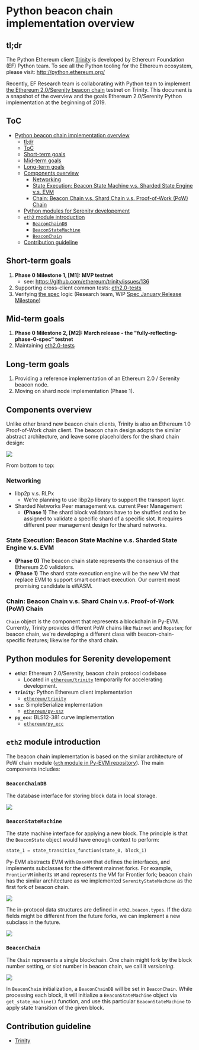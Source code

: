 # Python beacon chain implementation overview

## tl;dr

The Python Ethereum client [Trinity](https://trinity.ethereum.org) is developed by Ethereum Foundation (EF) Python team. To see all the Python tooling for the Ethereum ecosystem, please visit: http://python.ethereum.org/

Recently, EF Research team is collaborating with Python team to implement [the Ethereum 2.0/Serenity beacon chain](https://github.com/ethereum/eth2.0-specs/blob/master/specs/core/0_beacon-chain.md) testnet on Trinity. This document is a snapshot of the overview and the goals Ethereum 2.0/Serenity Python implementation at the beginning of 2019.

## ToC

<!-- TOC -->

- [Python beacon chain implementation overview](#python-beacon-chain-implementation-overview)
    - [tl;dr](#tldr)
    - [ToC](#toc)
    - [Short-term goals](#short-term-goals)
    - [Mid-term goals](#mid-term-goals)
    - [Long-term goals](#long-term-goals)
    - [Components overview](#components-overview)
        - [Networking](#networking)
        - [State Execution: Beacon State Machine v.s. Sharded State Engine v.s. EVM](#state-execution-beacon-state-machine-vs-sharded-state-engine-vs-evm)
        - [Chain: Beacon Chain v.s. Shard Chain v.s. Proof-of-Work (PoW) Chain](#chain-beacon-chain-vs-shard-chain-vs-proof-of-work-pow-chain)
    - [Python modules for Serenity developement](#python-modules-for-serenity-developement)
    - [`eth2` module introduction](#eth2-module-introduction)
        - [`BeaconChainDB`](#beaconchaindb)
        - [`BeaconStateMachine`](#beaconstatemachine)
        - [`BeaconChain`](#beaconchain)
    - [Contribution guideline](#contribution-guideline)

<!-- /TOC -->

## Short-term goals

1. **Phase 0 Milestone 1, [M1]: MVP testnet**
	* see: https://github.com/ethereum/trinity/issues/136
2. Supporting cross-client common tests: [eth2.0-tests](https://github.com/ethereum/eth2.0-tests)
3. Verifying [the spec](https://github.com/ethereum/eth2.0-specs) logic (Research team, WIP [Spec January Release Milestone](https://github.com/ethereum/eth2.0-specs/milestone/1))

## Mid-term goals

1. **Phase 0 Milestone 2, [M2]: March release - the "fully-reflecting-phase-0-spec" testnet**
2. Maintaining [eth2.0-tests](https://github.com/ethereum/eth2.0-tests)

## Long-term goals

1. Providing a reference implementation of an Ethereum 2.0 / Serenity beacon node.
2. Moving on shard node implementation (Phase 1).

## Components overview

Unlike other brand new beacon chain clients, Trinity is also an Ethereum 1.0 Proof-of-Work chain client. The beacon chain design adopts the similar abstract architecture, and leave some placeholders for the shard chain design:

![](https://storage.googleapis.com/ethereum-hackmd/upload_99545a6bd6a23f7d3fbb34e7c74d248a.png)

From bottom to top:

### Networking

- libp2p v.s. RLPx
    - We're planning to use libp2p library to support the transport layer.
- Sharded Networks Peer management v.s. current Peer Management
    - **(Phase 1)** The shard block validators have to be shuffled and to be assigned to validate a specific shard of a specific slot. It requires different peer management design for the shard networks.

### State Execution: Beacon State Machine v.s. Sharded State Engine v.s. EVM

- **(Phase 0)** The beacon chain state represents the consensus of the Ethereum 2.0 validators.
- **(Phase 1)** The shard state execution engine will be the new VM that replace EVM to support smart contract execution. Our current most promising candidate is eWASM.

### Chain: Beacon Chain v.s. Shard Chain v.s. Proof-of-Work (PoW) Chain

`Chain` object is the component that represents a blockchain in Py-EVM. Currently, Trinity provides different PoW chains like `Mainnet` and `Ropsten`; for beacon chain, we're developing a different class with beacon-chain-specific features; likewise for the shard chain.

## Python modules for Serenity developement

- **`eth2`**: Ethereum 2.0/Serenity, beacon chain protocol codebase
    - Located in [`ethereum/trinity`](https://github.com/ethereum/trinity/) temporarily for accelerating development.
- **`trinity`**: Python Ethereum client implementation
    - [`ethereum/trinity`](https://github.com/ethereum/trinity/)
- **`ssz`**: SimpleSerialize implementation
    - [`ethereum/py-ssz`](https://github.com/ethereum/py-ssz)
- **`py_ecc`**: BLS12-381 curve implementation
    - [`ethereum/py_ecc`](https://github.com/ethereum/py_ecc)

## `eth2` module introduction

The beacon chain implementation is based on the similar architecture of PoW chain module ([`eth` module in Py-EVM repository](https://github.com/ethereum/py-evm/tree/master/eth)). The main components includes:

### `BeaconChainDB`

The database interface for storing block data in local storage.

![](https://storage.googleapis.com/ethereum-hackmd/upload_c5be9ed3eab4f9a071b3bb655e7c13cd.png)

### `BeaconStateMachine`

The state machine interface for applying a new block. The principle is that the `BeaconState` object would have enough context to perform:

```python
state_1 = state_transition_function(state_0, block_1)
```

Py-EVM abstracts EVM with `BaseVM` that defines the interfaces, and implements subclasses for the different mainnet forks. For example, `FrontierVM` inherits `VM` and represents the VM for Frontier fork; beacon chain has the similar architecture as we implemented `SerenityStateMachine` as the first fork of beacon chain.

![](https://storage.googleapis.com/ethereum-hackmd/upload_14a701ef308508cd7f837eeca56ed251.png)


The in-protocol data structures are defined in `eth2.beacon.types`. If the data fields might be different from the future forks, we can implement a new subclass in the future.

![](https://storage.googleapis.com/ethereum-hackmd/upload_be262ea6aac671174463882ed3f11420.png)

### `BeaconChain`

The `Chain` represents a single blockchain. One chain might fork by the block number setting, or slot number in beacon chain, we call it *versioning*.

![](https://storage.googleapis.com/ethereum-hackmd/upload_46c3b4a92edeaa18d66f5e2e367f1276.png)

In `BeaconChain` initialization, a `BeaconChainDB` will be set in `BeaconChain`. While processing each block, it will initialize a `BeaconStateMachine` object via `get_state_machine()` function, and use this particular `BeaconStateMachine` to apply state transition of the given block.

## Contribution guideline

* [Trinity](https://trinity-client.readthedocs.io/en/latest/contributing.html)
